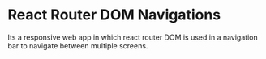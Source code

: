 # React Router DOM Navigations

Its a responsive web app in which react router DOM is used in a navigation bar to navigate between multiple screens.
